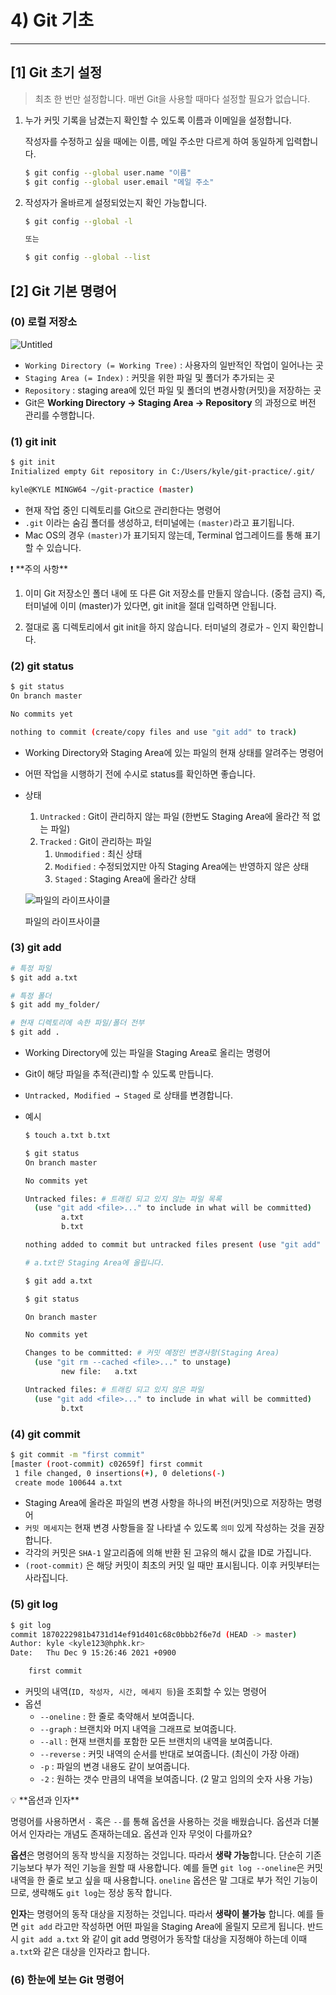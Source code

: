 # 4) Git 기초

---

## [1] Git 초기 설정

> 최초 한 번만 설정합니다. 매번 Git을 사용할 때마다 설정할 필요가 없습니다.
> 
1. 누가 커밋 기록을 남겼는지 확인할 수 있도록 이름과 이메일을 설정합니다.
    
    작성자를 수정하고 싶을 때에는 이름, 메일 주소만 다르게 하여 동일하게 입력합니다.
    
    ```bash
    $ git config --global user.name "이름"
    $ git config --global user.email "메일 주소"
    ```
    
2. 작성자가 올바르게 설정되었는지 확인 가능합니다.
    
    ```bash
    $ git config --global -l
    
    또는
    
    $ git config --global --list
    ```
    

## [2] Git 기본 명령어

### (0) 로컬 저장소

![Untitled](https://s3-us-west-2.amazonaws.com/secure.notion-static.com/7142d992-3d01-481c-9d4e-e818c6e185d8/Untitled.png)

- `Working Directory (= Working Tree)` : 사용자의 일반적인 작업이 일어나는 곳
- `Staging Area (= Index)` : 커밋을 위한 파일 및 폴더가 추가되는 곳
- `Repository` : staging area에 있던 파일 및 폴더의 변경사항(커밋)을 저장하는 곳
- Git은 **Working Directory → Staging Area → Repository** 의 과정으로 버전 관리를 수행합니다.

### (1) git init

```bash
$ git init
Initialized empty Git repository in C:/Users/kyle/git-practice/.git/

kyle@KYLE MINGW64 ~/git-practice (master)
```

- 현재 작업 중인 디렉토리를 Git으로 관리한다는 명령어
- `.git` 이라는 숨김 폴더를 생성하고, 터미널에는 `(master)`라고 표기됩니다.
- Mac OS의 경우 `(master)`가 표기되지 않는데, Terminal 업그레이드를 통해 표기할 수 있습니다.

<aside>
❗ **주의 사항**

1. 이미 Git 저장소인 폴더 내에 또 다른 Git 저장소를 만들지 않습니다. (중첩 금지)
즉, 터미널에 이미 (master)가 있다면, git init을 절대 입력하면 안됩니다.

2. 절대로 홈 디렉토리에서 git init을 하지 않습니다. 터미널의 경로가 `~` 인지 확인합니다.

</aside>

### (2) git status

```bash
$ git status
On branch master

No commits yet

nothing to commit (create/copy files and use "git add" to track)
```

- Working Directory와 Staging Area에 있는 파일의 현재 상태를 알려주는 명령어
- 어떤 작업을 시행하기 전에 수시로 status를 확인하면 좋습니다.
- 상태
    1. `Untracked` : Git이 관리하지 않는 파일 (한번도 Staging Area에 올라간 적 없는 파일)
    2. `Tracked` : Git이 관리하는 파일
        1. `Unmodified` : 최신 상태
        2. `Modified` : 수정되었지만 아직 Staging Area에는 반영하지 않은 상태
        3. `Staged` : Staging Area에 올라간 상태
    
    ![파일의 라이프사이클](https://s3-us-west-2.amazonaws.com/secure.notion-static.com/67719520-a1d8-4cbb-81dd-49dea429a7f4/Untitled.png)
    
    파일의 라이프사이클
    

### (3) git **add**

```bash
# 특정 파일
$ git add a.txt

# 특정 폴더
$ git add my_folder/

# 현재 디렉토리에 속한 파일/폴더 전부
$ git add .
```

- Working Directory에 있는 파일을 Staging Area로 올리는 명령어
- Git이 해당 파일을 추적(관리)할 수 있도록 만듭니다.
- `Untracked, Modified → Staged` 로 상태를 변경합니다.
- 예시
    
    ```bash
    $ touch a.txt b.txt
    
    $ git status
    On branch master
    
    No commits yet
    
    Untracked files: # 트래킹 되고 있지 않는 파일 목록
      (use "git add <file>..." to include in what will be committed)
            a.txt
            b.txt
    
    nothing added to commit but untracked files present (use "git add" to track)
    ```
    
    ```bash
    # a.txt만 Staging Area에 올립니다.
    
    $ git add a.txt
    ```
    
    ```bash
    $ git status
    
    On branch master
    
    No commits yet
    
    Changes to be committed: # 커밋 예정인 변경사항(Staging Area)
      (use "git rm --cached <file>..." to unstage)
            new file:   a.txt
    
    Untracked files: # 트래킹 되고 있지 않은 파일
      (use "git add <file>..." to include in what will be committed)
            b.txt
    ```
    

### (4) git **commit**

```bash
$ git commit -m "first commit"
[master (root-commit) c02659f] first commit
 1 file changed, 0 insertions(+), 0 deletions(-)
 create mode 100644 a.txt
```

- Staging Area에 올라온 파일의 변경 사항을 하나의 버전(커밋)으로 저장하는 명령어
- `커밋 메세지`는 현재 변경 사항들을 잘 나타낼 수 있도록 `의미` 있게 작성하는 것을 권장합니다.
- 각각의 커밋은 `SHA-1` 알고리즘에 의해 반환 된 고유의 해시 값을 ID로 가집니다.
- `(root-commit)` 은 해당 커밋이 최초의 커밋 일 때만 표시됩니다. 이후 커밋부터는 사라집니다.

### (5) **git log**

```bash
$ git log
commit 1870222981b4731d14ef91d401c68c0bbb2f6e7d (HEAD -> master)
Author: kyle <kyle123@hphk.kr>
Date:   Thu Dec 9 15:26:46 2021 +0900

    first commit
```

- 커밋의 내역(`ID, 작성자, 시간, 메세지 등`)을 조회할 수 있는 명령어
- 옵션
    - `--oneline` : 한 줄로 축약해서 보여줍니다.
    - `--graph` : 브랜치와 머지 내역을 그래프로 보여줍니다.
    - `--all` : 현재 브랜치를 포함한 모든 브랜치의 내역을 보여줍니다.
    - `--reverse` : 커밋 내역의 순서를 반대로 보여줍니다. (최신이 가장 아래)
    - `-p` : 파일의 변경 내용도 같이 보여줍니다.
    - `-2` : 원하는 갯수 만큼의 내역을 보여줍니다. (2 말고 임의의 숫자 사용 가능)

<aside>
💡 **옵션과 인자**

명령어를 사용하면서 `-` 혹은 `--`를 통해 옵션을 사용하는 것을 배웠습니다.
옵션과 더불어서 인자라는 개념도 존재하는데요. 옵션과 인자 무엇이 다를까요?

**옵션**은 명령어의 동작 방식을 지정하는 것입니다. 따라서 **생략 가능**합니다.
단순히 기존 기능보다 부가 적인 기능을 원할 때 사용합니다.
예를 들면 `git log --oneline`은 커밋 내역을 한 줄로 보고 싶을 때 사용합니다.
`oneline` 옵션은 말 그대로 부가 적인 기능이므로, 생략해도 `git log`는 정상 동작 합니다.

**인자**는 명령어의 동작 대상을 지정하는 것입니다. 따라서 **생략이 불가능** 합니다.
예를 들면 `git add` 라고만 작성하면 어떤 파일을 Staging Area에 올릴지 모르게 됩니다.
반드시 `git add a.txt` 와 같이 git add 명령어가 동작할 대상을 지정해야 하는데
이때 `a.txt`와 같은 대상을 인자라고 합니다.

</aside>

### (6) 한눈에 보는 Git 명령어